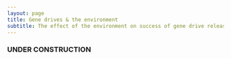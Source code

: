 ```yaml
---
layout: page
title: Gene drives & the environment
subtitle: The effect of the environment on success of gene drive releases 
---
```


### UNDER CONSTRUCTION
